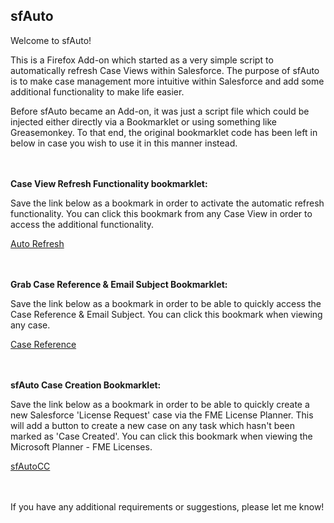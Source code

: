 ## sfAuto

Welcome to sfAuto!

This is a Firefox Add-on which started as a very simple script to automatically refresh Case Views within Salesforce.
The purpose of sfAuto is to make case management more intuitive within Salesforce and add some additional functionality to make life easier.

Before sfAuto became an Add-on, it was just a script file which could be injected either directly via a Bookmarklet or using something like Greasemonkey. To that end, the original bookmarklet code has been left in below in case you wish to use it in this manner instead.

<br /><br />
<strong>Case View Refresh Functionality bookmarklet:</strong>

Save the link below as a bookmark in order to activate the automatic refresh functionality. You can click this bookmark from any Case View in order to access the additional functionality.

<a href="javascript:(function(){ var%20script=document.createElement('script'); script.type='text/javascript'; script.src='https://cdn.jsdelivr.net/gh/IDemixI/sfAutoRefresh@master/sfAuto.js'; document.getElementsByTagName('head')[0].appendChild(script); })();">Auto Refresh</a>

<br /><br />
<strong>Grab Case Reference & Email Subject Bookmarklet:</strong>

Save the link below as a bookmark in order to be able to quickly access the Case Reference & Email Subject. You can click this bookmark when viewing any case.

<a href="javascript:(function(){var%20x=window.location.pathname.substring(1,window.location.pathname.length);x=x.slice(0,5)+x.slice(9);var%20refID='ref:_'+'00D201JWt'+'._'+x+':ref';var%20caseNum=document.getElementById('cas2_ileinner').innerText.substring(0,8);var%20caseDesc=document.getElementById('cas14_ileinner').innerText;alert('Case Reference:\n\n'+refID+'\n\n'+'Email Subject:\n\n'+'Case '+caseNum+': '+caseDesc+' - '+refID)})()">Case Reference</a>

<br /><br />
<strong>sfAuto Case Creation Bookmarklet:</strong>

Save the link below as a bookmark in order to be able to quickly create a new Salesforce 'License Request' case via the FME License Planner. This will add a button to create a new case on any task which hasn't been marked as 'Case Created'. You can click this bookmark when viewing the Microsoft Planner - FME Licenses.

<a href="#">sfAutoCC</a>

<br /><br />
If you have any additional requirements or suggestions, please let me know!
